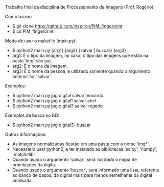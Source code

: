 Trabalho final da disciplina de Processamento de Imagens (Prof. Rogério)

Como baixar:
- $ git clone https://github.com/inzpiron/PIM_fingerprint
- $ cd PIM_fingerprint

Modo de usar  o makefile (main.py):
- $ python2 main.py {arg1} {arg2} {salvar | buscar} {arg3}
- arg1: É o tipo da imagem, no caso, o tipo das imagens que estão na pasta 'img' são jpg.
- arg2: É o nome da imagem.
- arg3: É o nome da pessoa, é utilizado somente quando o argumento anterior for 'salvar'.

Exemplos:
- $ python2 main.py jpg digital salvar leonardo
- $ python2 main.py jpg digital1 salvar ariel
- $ python2 main.py jpg digital3 salvar rogerio

Exemplos de busca no BD:
- $ python2 main.py jpg digital3- buscar

Outras informações:
- As imagens normalizadas ficarão em uma pasta com o nome 'img*'.
- Necessário usar python2, e ter instalado as bibliotecas 'scipy', 'numpy', 'matplotlib'.
- Quando usado o argumento 'salvar', será ilustrado o mapa de orientações da digita.
- Quando usado o argumento 'buscar', será informado uma lista, referente ao banco de dados, da digital mais para menos semelhante da digital analisada.
